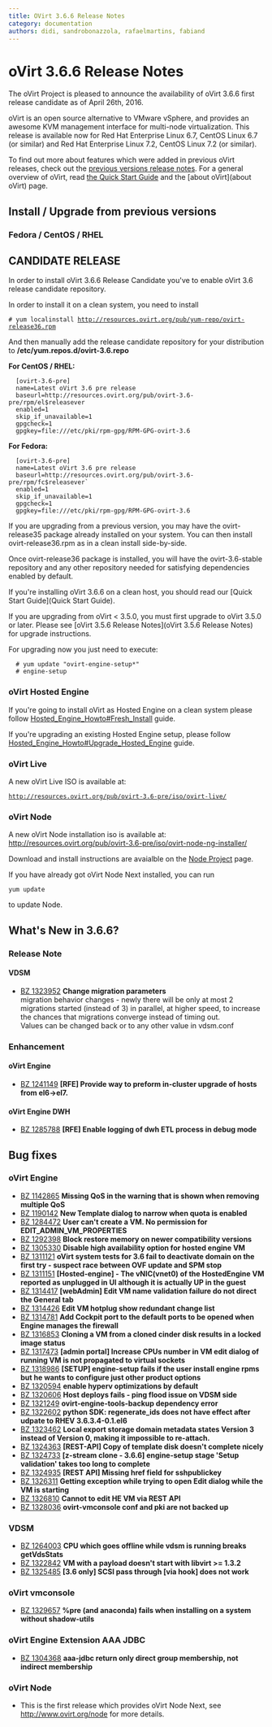 ```yaml
---
title: OVirt 3.6.6 Release Notes
category: documentation
authors: didi, sandrobonazzola, rafaelmartins, fabiand
---
```


# oVirt 3.6.6 Release Notes

The oVirt Project is pleased to announce the availability of oVirt 3.6.6 first release candidate as of April 26th, 2016.

oVirt is an open source alternative to VMware vSphere, and provides an awesome KVM management interface for multi-node virtualization. This release is available now for Red Hat Enterprise Linux 6.7, CentOS Linux 6.7 (or similar) and Red Hat Enterprise Linux 7.2, CentOS Linux 7.2 (or similar).

To find out more about features which were added in previous oVirt releases,
check out the [previous versions release notes](http://www.ovirt.org/develop/release-management/releases/).
For a general overview of oVirt, read [the Quick Start Guide](Quick_Start_Guide)
and the [about oVirt](about oVirt) page.

## Install / Upgrade from previous versions

### Fedora / CentOS / RHEL

## CANDIDATE RELEASE

In order to install oVirt 3.6.6 Release Candidate you've to enable oVirt 3.6 release candidate repository.

In order to install it on a clean system, you need to install

`# yum localinstall `[`http://resources.ovirt.org/pub/yum-repo/ovirt-release36.rpm`](http://resources.ovirt.org/pub/yum-repo/ovirt-release36.rpm)

And then manually add the release candidate repository for your distribution to **/etc/yum.repos.d/ovirt-3.6.repo**

**For CentOS / RHEL:**

      [ovirt-3.6-pre]
      name=Latest oVirt 3.6 pre release
      baseurl=http://resources.ovirt.org/pub/ovirt-3.6-pre/rpm/el$releasever
      enabled=1
      skip_if_unavailable=1
      gpgcheck=1
      gpgkey=file:///etc/pki/rpm-gpg/RPM-GPG-ovirt-3.6

**For Fedora:**

      [ovirt-3.6-pre]
      name=Latest oVirt 3.6 pre release
      baseurl=http://resources.ovirt.org/pub/ovirt-3.6-pre/rpm/fc$releasever`
      enabled=1
      skip_if_unavailable=1
      gpgcheck=1
      gpgkey=file:///etc/pki/rpm-gpg/RPM-GPG-ovirt-3.6

If you are upgrading from a previous version, you may have the ovirt-release35 package already installed on your system. You can then install ovirt-release36.rpm as in a clean install side-by-side.

Once ovirt-release36 package is installed, you will have the ovirt-3.6-stable repository and any other repository needed for satisfying dependencies enabled by default.

If you're installing oVirt 3.6.6 on a clean host, you should read our
[Quick Start Guide](Quick Start Guide).

If you are upgrading from oVirt < 3.5.0, you must first upgrade to oVirt 3.5.0 or later. Please see [oVirt 3.5.6 Release Notes](oVirt 3.5.6 Release Notes) for upgrade instructions.

For upgrading now you just need to execute:

      # yum update "ovirt-engine-setup*"
      # engine-setup

### oVirt Hosted Engine

If you're going to install oVirt as Hosted Engine on a clean system please follow [Hosted_Engine_Howto#Fresh_Install](Hosted_Engine_Howto#Fresh_Install) guide.

If you're upgrading an existing Hosted Engine setup, please follow [Hosted_Engine_Howto#Upgrade_Hosted_Engine](Hosted_Engine_Howto#Upgrade_Hosted_Engine) guide.

### oVirt Live

A new oVirt Live ISO is available at:

[`http://resources.ovirt.org/pub/ovirt-3.6-pre/iso/ovirt-live/`](http://resources.ovirt.org/pub/ovirt-3.6-pre/iso/ovirt-live/)

### oVirt Node

A new oVirt Node installation iso is available at: <http://resources.ovirt.org/pub/ovirt-3.6-pre/iso/ovirt-node-ng-installer/>

Download and install instructions are avaialble on the [Node Project](/node) page.

If you have already got oVirt Node Next installed, you can run

    yum update

to update Node.

## What's New in 3.6.6?

### Release Note

#### VDSM

 - [BZ 1323952](https://bugzilla.redhat.com/1323952) <b>Change migration parameters</b><br>migration behavior changes - newly there will be only at most 2 migrations started (instead of 3) in parallel, at higher speed, to increase the chances that migrations converge instead of timing out. <br>Values can be changed back or to any other value in vdsm.conf

### Enhancement

#### oVirt Engine

 - [BZ 1241149](https://bugzilla.redhat.com/1241149) <b>[RFE] Provide way to preform in-cluster upgrade of hosts from el6->el7.</b><br>

#### oVirt Engine DWH

 - [BZ 1285788](https://bugzilla.redhat.com/1285788) <b>[RFE] Enable logging of dwh ETL process in debug mode</b><br>

## Bug fixes

### oVirt Engine

 - [BZ 1142865](https://bugzilla.redhat.com/1142865) <b>Missing QoS in the warning that is shown when removing multiple QoS</b><br>
 - [BZ 1190142](https://bugzilla.redhat.com/1190142) <b>New Template dialog to narrow when quota is enabled</b><br>
 - [BZ 1284472](https://bugzilla.redhat.com/1284472) <b>User can't create a VM. No permission for EDIT_ADMIN_VM_PROPERTIES</b><br>
 - [BZ 1292398](https://bugzilla.redhat.com/1292398) <b>Block restore memory on newer compatibility versions</b><br>
 - [BZ 1305330](https://bugzilla.redhat.com/1305330) <b>Disable high availability option for hosted engine VM</b><br>
 - [BZ 1311121](https://bugzilla.redhat.com/1311121) <b>oVirt system tests for 3.6 fail to deactivate domain on the first try - suspect race between OVF update and SPM stop</b><br>
 - [BZ 1311151](https://bugzilla.redhat.com/1311151) <b>[Hosted-engine] - The vNIC(vnet0) of the HostedEngine VM reported as unplugged in UI although it is actually UP in the guest</b><br>
 - [BZ 1314417](https://bugzilla.redhat.com/1314417) <b>[webAdmin] Edit VM name validation failure do not direct the General tab</b><br>
 - [BZ 1314426](https://bugzilla.redhat.com/1314426) <b>Edit VM hotplug show redundant change list</b><br>
 - [BZ 1314781](https://bugzilla.redhat.com/1314781) <b>Add Cockpit port to the default ports to be opened when Engine manages the firewall</b><br>
 - [BZ 1316853](https://bugzilla.redhat.com/1316853) <b>Cloning a VM from a cloned cinder disk results in a locked image status</b><br>
 - [BZ 1317473](https://bugzilla.redhat.com/1317473) <b>[admin portal] Increase CPUs number in VM edit dialog of running VM is not propagated to virtual sockets</b><br>
 - [BZ 1318986](https://bugzilla.redhat.com/1318986) <b>[SETUP] engine-setup fails if the user install engine rpms but he wants to configure just other product options</b><br>
 - [BZ 1320594](https://bugzilla.redhat.com/1320594) <b>enable hyperv optimizations by default</b><br>
 - [BZ 1320606](https://bugzilla.redhat.com/1320606) <b>Host deploys fails - ping flood issue on VDSM side</b><br>
 - [BZ 1321249](https://bugzilla.redhat.com/1321249) <b>ovirt-engine-tools-backup dependency error</b><br>
 - [BZ 1322602](https://bugzilla.redhat.com/1322602) <b>python SDK: regenerate_ids does not have effect after udpate to RHEV 3.6.3.4-0.1.el6</b><br>
 - [BZ 1323462](https://bugzilla.redhat.com/1323462) <b>Local export storage domain metadata states Version 3 instead of Version 0, making it impossible to re-attach.</b><br>
 - [BZ 1324363](https://bugzilla.redhat.com/1324363) <b>[REST-API] Copy of template disk doesn't complete nicely</b><br>
 - [BZ 1324733](https://bugzilla.redhat.com/1324733) <b>[z-stream clone - 3.6.6] engine-setup stage 'Setup validation' takes too long to complete</b><br>
 - [BZ 1324935](https://bugzilla.redhat.com/1324935) <b>[REST API] Missing href field for sshpublickey</b><br>
 - [BZ 1326311](https://bugzilla.redhat.com/1326311) <b>Getting exception while trying to open Edit dialog while the VM is starting</b><br>
 - [BZ 1326810](https://bugzilla.redhat.com/1326810) <b>Cannot to edit HE VM via REST API</b><br>
 - [BZ 1328036](https://bugzilla.redhat.com/1328036) <b>ovirt-vmconsole conf and pki are not backed up</b><br>

### VDSM

 - [BZ 1264003](https://bugzilla.redhat.com/1264003) <b>CPU which goes offline while vdsm is running breaks getVdsStats</b><br>
 - [BZ 1322842](https://bugzilla.redhat.com/1322842) <b>VM with a payload doesn't start with libvirt >= 1.3.2</b><br>
 - [BZ 1325485](https://bugzilla.redhat.com/1325485) <b>[3.6 only] SCSI pass through [via hook] does not work</b><br>

### oVirt vmconsole

 - [BZ 1329657](https://bugzilla.redhat.com/1329657) <b>%pre (and anaconda) fails when installing on a system without shadow-utils</b><br>

### oVirt Engine Extension AAA JDBC

 - [BZ 1304368](https://bugzilla.redhat.com/1304368) <b>aaa-jdbc return only direct group membership, not indirect membership</b><br>

### oVirt Node

 - This is the first release which provides oVirt Node Next, see <http://www.ovirt.org/node> for more details.
